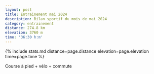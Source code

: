 ```yaml
---
layout: post
title: Entrainement mai 2024
description: Bilan sportif du mois de mai 2024
category: entrainement
distance: 274.8 km
elevation: 3760 m
time: '36:30 h:m'
---
```


{%
  include stats.md
  distance=page.distance
  elevation=page.elevation
  time=page.time
%}

Course à pied + vélo + commute

<!--
vim:spell spelllang=fr
-->
